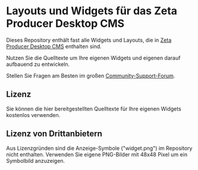 # Layouts und Widgets für das Zeta Producer Desktop CMS

Dieses Repository enthält fast alle Widgets und Layouts, die in [Zeta Producer Desktop CMS](http://developer.zeta-producer.com/index.html) enthalten sind.

Nutzen Sie die Quelltexte um Ihre eigenen Widgets und eigenen darauf aufbauend zu entwickeln.

Stellen Sie Fragen am Besten im großen [Community-Support-Forum](http://community.zeta-producer.com/Board/23-Entwickler-Bereich/).

## Lizenz

Sie können die hier bereitgestellten Quelltexte für Ihre eigenen Widgets kostenlos verwenden.

## Lizenz von Drittanbietern

Aus Lizenzgründen sind die Anzeige-Symbole ("widget.png") im Repository nicht enthalten. Verwenden Sie eigene PNG-Bilder mit 48x48 Pixel um ein Symbolbild anzuzeigen.

